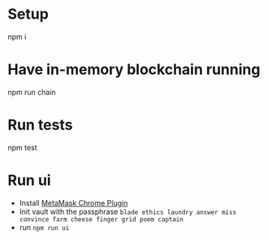 # Setup

   npm i

# Have in-memory blockchain running

   npm run chain

# Run tests

   npm test

# Run ui

* Install [MetaMask Chrome Plugin](https://chrome.google.com/webstore/detail/metamask/nkbihfbeogaeaoehlefnkodbefgpgknn?hl=en)
* Init vault with the passphrase `blade ethics laundry answer miss convince farm cheese finger grid poem captain`
* run `npm run ui`
